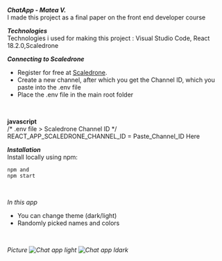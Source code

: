 <b> <i> ChatApp - Matea V. </i> </b> <br>
I made this project as a final paper on the front end developer course

<b> <i>Technologies </i></b> <br>
Technologies i used for making this project : Visual Studio Code, 
 React 18.2.0,Scaledrone

<b> <i> Connecting to Scaledrone </i></b>

- Register for free at [Scaledrone](https://www.scaledrone.com).
- Create a new channel, after which you get the Channel ID, which you paste into the .env file
- Place the .env file in the main root folder
<br>

<b>javascript </b>
<br>
/* .env file > Scaledrone Channel ID */
REACT_APP_SCALEDRONE_CHANNEL_ID = Paste_Channel_ID Here 
<br>

<b><i> Installation </i></b>
<br>
Install locally using npm:
```
npm and
npm start
```
<br>

<i>In this app </i>
<ul>
 <li> You can change theme (dark/light) </li>
 <li> Randomly picked names and colors </li>
 </ul>
 <br>
 
 <i> Picture <i/>
![Chat app light](https://github.com/MateaVulin/ChatApp/assets/107482024/5975c068-29cd-4843-b172-a2ad43587380)
![Chat app ldark](https://github.com/MateaVulin/ChatApp/assets/107482024/9a9b9535-1ac4-4487-8158-5fbfe8c73401)
